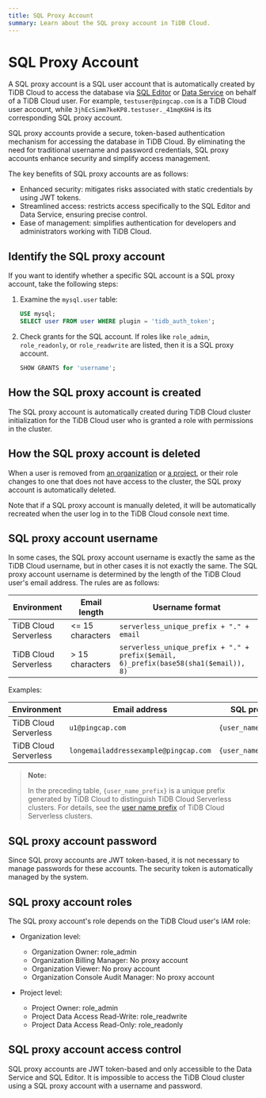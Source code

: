 ```yaml
---
title: SQL Proxy Account
summary: Learn about the SQL proxy account in TiDB Cloud.
---
```


# SQL Proxy Account

A SQL proxy account is a SQL user account that is automatically created by TiDB Cloud to access the database via [SQL Editor](/tidb-cloud/explore-data-with-chat2query.md) or [Data Service](https://docs.tidb.io/tidbcloud/api/v1beta1/dataservice) on behalf of a TiDB Cloud user. For example, `testuser@pingcap.com` is a TiDB Cloud user account, while `3jhEcSimm7keKP8.testuser._41mqK6H4` is its corresponding SQL proxy account.

SQL proxy accounts provide a secure, token-based authentication mechanism for accessing the database in TiDB Cloud. By eliminating the need for traditional username and password credentials, SQL proxy accounts enhance security and simplify access management.

The key benefits of SQL proxy accounts are as follows:

- Enhanced security: mitigates risks associated with static credentials by using JWT tokens.
- Streamlined access: restricts access specifically to the SQL Editor and Data Service, ensuring precise control.
- Ease of management: simplifies authentication for developers and administrators working with TiDB Cloud.

## Identify the SQL proxy account

If you want to identify whether a specific SQL account is a SQL proxy account, take the following steps:

1. Examine the `mysql.user` table:

    ```sql
    USE mysql;
    SELECT user FROM user WHERE plugin = 'tidb_auth_token';
    ```

2. Check grants for the SQL account. If roles like `role_admin`, `role_readonly`, or `role_readwrite` are listed, then it is a SQL proxy account.

    ```sql
    SHOW GRANTS for 'username';
    ```

## How the SQL proxy account is created

The SQL proxy account is automatically created during TiDB Cloud cluster initialization for the TiDB Cloud user who is granted a role with permissions in the cluster.

## How the SQL proxy account is deleted

When a user is removed from [an organization](/tidb-cloud/manage-user-access.md#remove-an-organization-member) or [a project](/tidb-cloud/manage-user-access.md#remove-a-project-member), or their role changes to one that does not have access to the cluster, the SQL proxy account is automatically deleted.

Note that if a SQL proxy account is manually deleted, it will be automatically recreated when the user log in to the TiDB Cloud console next time.

## SQL proxy account username

In some cases, the SQL proxy account username is exactly the same as the TiDB Cloud username, but in other cases it is not exactly the same. The SQL proxy account username is determined by the length of the TiDB Cloud user's email address. The rules are as follows:

| Environment | Email length | Username format |
| ----------- | ------------ | --------------- |
| TiDB Cloud Serverless | <= 15 characters | `serverless_unique_prefix + "." + email` |
| TiDB Cloud Serverless | > 15 characters | `serverless_unique_prefix + "." + prefix($email, 6)_prefix(base58(sha1($email)), 8)` |

Examples:

| Environment | Email address | SQL proxy account username |
| ----------- | ----- | -------- |
| TiDB Cloud Serverless | `u1@pingcap.com` | `{user_name_prefix}.u1@pingcap.com` |
| TiDB Cloud Serverless | `longemailaddressexample@pingcap.com` | `{user_name_prefix}.longem_48k1jwL9`|

> **Note:**
>
> In the preceding table, `{user_name_prefix}` is a unique prefix generated by TiDB Cloud to distinguish TiDB Cloud Serverless clusters. For details, see the [user name prefix](/tidb-cloud/select-cluster-tier.md#user-name-prefix) of TiDB Cloud Serverless clusters.

## SQL proxy account password

Since SQL proxy accounts are JWT token-based, it is not necessary to manage passwords for these accounts. The security token is automatically managed by the system.

## SQL proxy account roles

The SQL proxy account's role depends on the TiDB Cloud user's IAM role:

- Organization level:
    - Organization Owner: role_admin
    - Organization Billing Manager: No proxy account
    - Organization Viewer: No proxy account
    - Organization Console Audit Manager: No proxy account

- Project level:
    - Project Owner: role_admin
    - Project Data Access Read-Write: role_readwrite
    - Project Data Access Read-Only: role_readonly

## SQL proxy account access control

SQL proxy accounts are JWT token-based and only accessible to the Data Service and SQL Editor. It is impossible to access the TiDB Cloud cluster using a SQL proxy account with a username and password.
